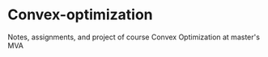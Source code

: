 # Convex-optimization
Notes, assignments, and project of course Convex Optimization at master's MVA
